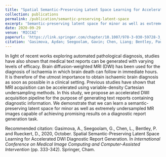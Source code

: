 ```yaml
---
title: "Spatial Semantic-Preserving Latent Space Learning for Accelerated DWI Diagnostic Report Generation"
collection: publications
permalink: /publication/semantic-preserving-latent-space
excerpt: 'Semantic-preserving latent space for minor as well as extremely undersampled MR images capable of achieving promising results on a diagnostic report generation task.'
date: 2020-09-29
venue: 'MICCAI'
paperurl: 'https://link.springer.com/chapter/10.1007/978-3-030-59728-3_33'
citation: 'Gasimova, Aydan; Seegoolam, Gavin; Chen, Liang; Bentley, Paul, Rueckert, Daniel. (2010). &quot;Spatial Semantic-Preserving Latent Space Learning for Accelerated DWI Diagnostic Report Generation.&quot; <i>MICCAI</i>'
---
```

In light of recent works exploring automated pathological diagnosis, studies have also shown that medical text reports can be generated with varying levels of efficacy. Brain diffusion-weighted MRI (DWI) has been used for the diagnosis of ischaemia in which brain death can follow in immediate hours. It is therefore of the utmost importance to obtain ischaemic brain diagnosis as soon as possible in a clinical setting. Previous studies have shown that MRI acquisition can be accelerated using variable-density Cartesian undersampling methods. In this study, we propose an accelerated DWI acquisition pipeline for the purpose of generating text reports containing diagnostic information. We demonstrate that we can learn a semantic-preserving latent space for minor as well as extremely undersampled MR images capable of achieving promising results on a diagnostic report generation task.

Recommended citation: Gasimova, A., Seegoolam, G., Chen, L., Bentley, P. and Rueckert, D., 2020, October. Spatial Semantic-Preserving Latent Space Learning for Accelerated DWI Diagnostic Report Generation. In *International Conference on Medical Image Computing and Computer-Assisted Intervention* (pp. 333-342). Springer, Cham.

